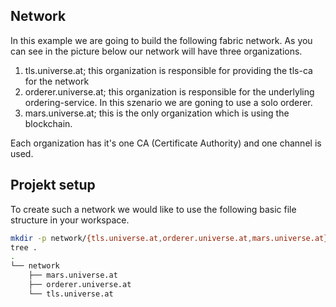 ## Network
In this example we are going to build the following fabric network. As you can see in the picture below our network will have three organizations.

1. tls.universe.at; this organization is responsible for providing the tls-ca for the network
2. orderer.universe.at; this organization is responsible for the underlyling ordering-service. In this szenario we are goning to use a solo orderer.
3. mars.universe.at; this is the only organization which is using the blockchain.

Each organization has it's one CA (Certificate Authority) and one channel is used.

## Projekt setup
To create such a network we would like to use the following basic file structure in your workspace.

```bash
mkdir -p network/{tls.universe.at,orderer.universe.at,mars.universe.at}
tree .
.
└── network
    ├── mars.universe.at
    ├── orderer.universe.at
    └── tls.universe.at
````
